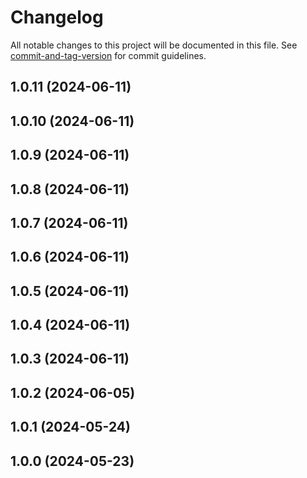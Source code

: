 # Changelog

All notable changes to this project will be documented in this file. See [commit-and-tag-version](https://github.com/absolute-version/commit-and-tag-version) for commit guidelines.

## 1.0.11 (2024-06-11)

## 1.0.10 (2024-06-11)

## 1.0.9 (2024-06-11)

## 1.0.8 (2024-06-11)

## 1.0.7 (2024-06-11)

## 1.0.6 (2024-06-11)

## 1.0.5 (2024-06-11)

## 1.0.4 (2024-06-11)

## 1.0.3 (2024-06-11)

## 1.0.2 (2024-06-05)

## 1.0.1 (2024-05-24)

## 1.0.0 (2024-05-23)

